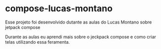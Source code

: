 # compose-lucas-montano
Esse projeto foi desenvolvido dutante as aulas do Lucas Montano sobre jetpack compose

Durante as aulas eu aprendi mais sobre o jeckpack compose e como criar telas utilizando essa feramenta.
